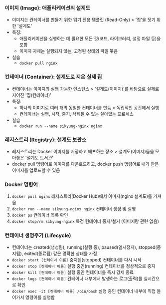 ### 이미지 (Image): 애플리케이션의 설계도

- 이미지는 컨테이너를 만들기 위한 읽기 전용 템플릿 (Read-Only) > '집'을 짓기 위한 '설계도'
- 특징:
  - 애플리케이션을 실행하는 데 필요한 모든 것(코드, 라이브러리, 설정 파일 등)을 포함
  - 이미지 자체는 실행되지 않는, 고정된 상태의 파일 묶음
- 실습
  - `docker pull nginx`

### 컨테이너 (Container): 설계도로 지은 실제 집

- 컨테이너는 이미지의 실행 가능한 인스턴스 > '설계도(이미지)'를 바탕으로 실제로 지어진 '집(컨테이너)'
- 특징:
  - 하나의 이미지로 여러 개의 동일한 컨테이너를 만듬 > 독립적인 공간에서 실행
  - 컨테이너는 실행, 시작, 중지, 삭제될 수 있는 살아있는 프로세스
- 실습
  - `docker run --name sikyung-nginx nginx`

### 레지스트리 (Registry): 설계도 보관소

- 레지스트리는 Docker 이미지를 저장하고 배포하는 장소 > 설계도(이미지)들을 모아놓은 '설계도 도서관'
- docker pull 명령어로 이미지를 다운로드하고, docker push 명령어로 내가 만든 이미지를 업로드할 수 있음

### Docker 명령어

1. `docker pull nginx` 레지스트리(Docker Hub)에서 이미지(nginx 설계도)를 가져옴
2. `docker run --name sikyung-nginx nginx` 컨테이너 생성 및 실행
3. `docker ps` 컨테이너 목록 확인
4. `docker stop/rm sikyung-nginx` 특정 컨테이너 중지/철거 (이미지랑 관련 없음)

### 컨테이너 생명주기 (Lifecycle)

- 컨테이너는 created(생성됨), running(실행 중), paused(일시정지), stopped(중지됨), exited(종료됨) 같은 명확한 상태를 가짐
- `docker start [컨테이너 이름]` 중지된(stopped) 컨테이너를 다시 시작
- `docker stop [컨테이너 이름]` 실행 중인(running) 컨테이너를 정상적으로 중지
- `docker kill [컨테이너 이름]` 실행 중인 컨테이너를 즉시 강제 종료
- `docker logs [컨테이너 이름]` 컨테이너 내부에서 발생하는 로그(출력)를 실시간으로 확인
- `docker exec -it [컨테이너 이름] /bin/bash` 실행 중인 컨테이너 내부에 직접 들어가서 명령어를 실행함
